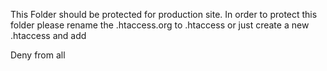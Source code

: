 This Folder should be protected for production site.
In order to protect this folder please rename the .htaccess.org to .htaccess 
or
just create a new .htaccess and add 

Deny from all 
